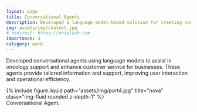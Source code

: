 ```yaml
---
layout: page
title: Conversational Agents
description: Developed a language model-based solution for creating conversational agents.
img: assets/img/chatbot.jpg
# redirect: https://unsplash.com
importance: 3
category: work
---
```


Developed conversational agents using language models to assist in oncology support and enhance customer service for businesses. These agents provide tailored information and support, improving user interaction and operational efficiency.

<div class="row">
    <div class="col-sm-4 mt-3 mt-md-0">
        {% include figure.liquid path="assets/img/port4.jpg" title="nova" class="img-fluid rounded z-depth-1" %}
    </div>
</div>
<div class="caption">
    Conversational Agent.
</div>
